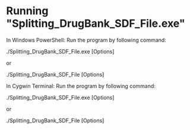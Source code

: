 # Running "Splitting_DrugBank_SDF_File.exe"
In Windows PowerShell: Run the program by following command:

./Splitting_DrugBank_SDF_File.exe [Options]

or

./Splitting_DrugBank_SDF_File [Options]


In Cygwin Terminal: Run the program by following command:

./Splitting_DrugBank_SDF_File.exe [Options]

or 

./Splitting_DrugBank_SDF_File [Options]

#
